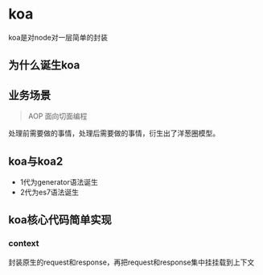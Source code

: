 # koa

koa是对node对一层简单的封装

## 为什么诞生koa

## 业务场景

> AOP 面向切面编程

处理前需要做的事情，处理后需要做的事情，衍生出了洋葱圈模型。

## koa与koa2

- 1代为generator语法诞生
- 2代为es7语法诞生

## koa核心代码简单实现

### context

封装原生的request和response，再把request和response集中挂挂载到上下文
